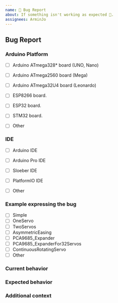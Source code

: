 ```yaml
---
name: 🐛 Bug Report
about: If something isn't working as expected 🤔.
assignees: ArminJo
---
```



## Bug Report

### Arduino Platform
* [ ] Arduino ATmega328* board (UNO, Nano)
* [ ] Arduino ATmega2560 board (Mega)
* [ ] Arduino ATmega32U4 board (Leonardo)
* [ ] ESP8266 board.
* [ ] ESP32 board.
* [ ] STM32 board.
* [ ] Other


### IDE
* [ ] Arduino IDE
* [ ] Arduino Pro IDE
* [ ] Sloeber IDE
* [ ] PlatformIO IDE
* [ ] Other


### Example expressing the bug
* [ ] Simple
* [ ] OneServo
* [ ] TwoServos
* [ ] AsymmetricEasing
* [ ] PCA9685_Expander
* [ ] PCA9685_ExpanderFor32Servos
* [ ] ContinuousRotatingServo
* [ ] Other

### Current behavior
<!-- Paste the code and output you run -->


<!-- Add a clear and concise description of the behavior. -->


### Expected behavior
<!-- Add a clear and concise description of what you expected to happen. -->


### Additional context
<!-- (Optional) Add any other context about the problem here. -->